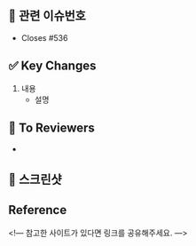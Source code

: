 <!-- pr 제목은 이슈 제목과 동일합니다! "[feat] 대성원림" -->

## 📌 관련 이슈번호

- Closes #536

## ✅ Key Changes

1. 내용
   - 설명

## 📢 To Reviewers

-

## 📸 스크린샷

<!-- 팀원들이 이해하기 쉽도록 스크린샷을 첨부해주세요. -->

## Reference

<!— 참고한 사이트가 있다면 링크를 공유해주세요. —>
